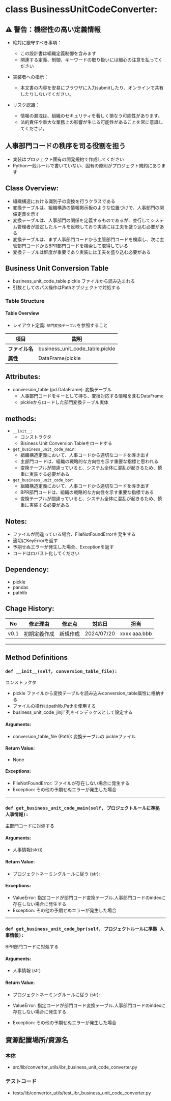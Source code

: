 # class BusinessUnitCodeConverter:

## ⚠️ 警告：機密性の高い定義情報

- 絶対に厳守すべき事項：
  - この設計書は組織定義制御を含みます
  - 関連する定義、制御、キーワードの取り扱いには細心の注意を払ってください

- 実装者への指示：
  - 本文書の内容を安易にブラウザに入力submitしたり、オンラインで共有したりしないでください。

- リスク認識：
  - 情報の漏洩は、組織のセキュリティを著しく損なう可能性があります。
  - 法的責任や重大な業務上の影響が生じる可能性があることを常に意識してください。


## 人事部門コードの秩序を司る役割を担う
- 実装はプロジェクト固有の開発規約で作成してください
- Python一般ルールで書いていない、固有の原則がプロジェクト規約にあります

## Class Overview:
- 組織構造における識別子の変換を行うクラスである
- 変換テーブルは、組織構造の情報掲示板のような位置づけで、人事部門の関係定義を示す
- 変換テーブルは、人事部門の関係を定義するものであるが、並行してシステム管理者が設定したルールを反映しており実装には工夫を盛り込む必要がある
- 変換テーブルは、まず人事部門コードから主管部門コードを検索し、次に主管部門コードからBPR部門コードを検索して取得している
- 変換テーブルは鮮度が重要であり実装には工夫を盛り込む必要がある

## Business Unit Conversion Table 
- business_unit_code_table.pickle ファイルから読み込まれる
- 引数としてのパス操作はPathオブジェクトで対処する

### Table Structure

#### Table Overview
- レイアウト定義: `部門変換テーブル`を参照すること

| 項目 | 説明 |
|------|------|
| **ファイル名** | business_unit_code_table.pickle |
| **属性** | DataFrame/pickle |

## Attributes:
- conversion_table (pd.DataFrame): 変換テーブル
  - 人事部門コードをキーとして持ち、変換対応する情報を含むDataFrame
  - pickleからロードした部門変換テーブル実体

## methods:
- `__init__`:
  - コンストラクタ
  - Bisiness Unit Conversion Tableをロードする
- `get_business_unit_code_main`: 
  - 組織構造定義において、人事コードから適切なコードを導き出す
  - 主部門コードは、組織の戦略的な方向性を示す重要な指標と思われる
  - 変換テーブルが間違っていると、システム全体に混乱が起きるため、慎重に実装する必要がある
- `get_business_unit_code_bpr`: 
  - 組織構造定義において、人事コードから適切なコードを導き出す
  - BPR部門コードは、組織の戦略的な方向性を示す重要な指標である
  - 変換テーブルが間違っていると、システム全体に混乱が起きるため、慎重に実装する必要がある

## Notes:
- ファイルが間違っている場合、FileNotFoundErrorを発生する
- 適切にKeyErrorを返す
- 予期せぬエラーが発生した場合、Exceptionを返す
- コードはロバスト化してください

## Dependency:
- pickle
- pandas
- pathlib

## Chage History:
| No | 修正理由 | 修正点 | 対応日 | 担当 |
|----|----------|--------|--------|------|
| v0.1 | 初期定義作成 | 新規作成 | 2024/07/20 | xxxx aaa.bbb |

---

## Method Definitions

### `def __init__(self, conversion_table_file):`
コンストラクタ
- pickle ファイルから変換テーブルを読み込みconversion_table属性に格納する
- ファイルの操作はpathlib.Pathを使用する
- business_unit_code_jinji' 列をインデックスとして設定する

#### Arguments:
- conversion_table_file (Path): 変換テーブルの pickleファイル

#### Return Value:
- None

#### Exceptions:
- FileNotFoundError: ファイルが存在しない場合に発生する
- Exception: その他の予期せぬエラーが発生した場合

---

### `def get_business_unit_code_main(self, プロジェクトルールに準拠 人事情報):`
主部門コードに対処する

#### Arguments:
- 人事情報(str())

#### Return Value:
- プロジェクトネーミングルールに従う (str):

#### Exceptions:
- ValueError: 指定コードが部門コード変換テーブル.人事部門コードのindexに存在しない場合に発生する
- Exception: その他の予期せぬエラーが発生した場合

---

### `def get_business_unit_code_bpr(self, プロジェクトルールに準拠 人事情報):`
BPR部門コードに対処する

#### Arguments:
- 人事情報 (str)

#### Return Value:
- プロジェクトネーミングルールに従う (str):

- ValueError: 指定コードが部門コード変換テーブル.人事部門コードのindexに存在しない場合に発生する
- Exception: その他の予期せぬエラーが発生した場合

## 資源配置場所/資源名
### 本体
- src/lib/convertor_utils/ibr_business_unit_code_converter.py
### テストコード
- tests/lib/convertor_utils/test_ibr_business_unit_code_converter.py